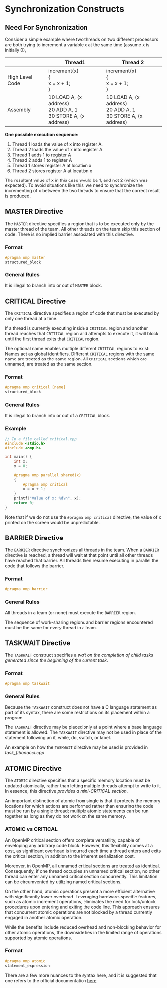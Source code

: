 # Synchronization Constructs
## Need For Synchronization
Consider a simple example where two threads on two different processors are both trying to increment a variable x at the same time (assume x is initially 0),

|                 | Thread1                                                              | Thread 2                                                             |
| --------------- | -------------------------------------------------------------------- | -------------------------------------------------------------------- |
| High Level Code | increment(x)  <br>{  <br>x = x + 1;  <br>}                           | increment(x)  <br>{  <br>x = x + 1;  <br>}                           |
| Assembly        | 10 LOAD A, (x address)  <br>20 ADD A, 1  <br>30 STORE A, (x address) | 10 LOAD A, (x address)  <br>20 ADD A, 1  <br>30 STORE A, (x address) |

**One possible execution sequence:**
1. Thread 1 loads the value of x into register A.
2. Thread 2 loads the value of x into register A.
3. Thread 1 adds 1 to register A
4. Thread 2 adds 1 to register A
5. Thread 1 stores register A at location x
6. Thread 2 stores register A at location x

The resultant value of x in this case would be 1, and not 2 (which was expected). To avoid situations like this, we need to synchronize the incrementing of x between the two threads to ensure that the correct result is produced.
## MASTER Directive
The `MASTER` directive specifies a region that is to be executed only by the master thread of the team. All other threads on the team skip this section of code.
There is no implied barrier associated with this directive.
### Format
```c++
#pragma omp master
structured_block
```
### General Rules
It is illegal to branch into or out of `MASTER` block.
## CRITICAL Directive
The `CRITICAL` directive specifies a region of code that must be executed by only one thread at a time.

If a thread is currently executing inside a `CRITICAL` region and another thread reaches that `CRITICAL` region and attempts to execute it, it will block until the first thread exits that `CRITICAL` region.

The optional name enables multiple different `CRITICAL` regions to exist: Names act as global identifiers. Different `CRITICAL` regions with the same name are treated as the same region. All `CRITICAL` sections which are unnamed, are treated as the same section.
### Format
```c++
#pragma omp critical [name]
structured_block
```
### General Rules
It is illegal to branch into or out of a `CRITICAL` block.
### Example
```c++
// In a file called critical.cpp
#include <stdio.h>
#include <omp.h>

int main() {
	int x;
	x = 0;

	#pragma omp parallel shared(x) 
	{
		#pragma omp critical 
		x = x + 1;	
	}
	printf("Value of x: %d\n", x);
	return 0;
}
```
Note that if we do not use the `#pragma omp critical` directive, the value of x printed on the screen would be unpredictable.
## BARRIER Directive
The `BARRIER` directive synchronizes all threads in the team.
When a `BARRIER` directive is reached, a thread will wait at that point until all other threads have reached that barrier. All threads then resume executing in parallel the code that follows the barrier.
### Format
```c++
#pragma omp barrier
```
### General Rules
All threads in a team (or none) must execute the `BARRIER` region.

The sequence of work-sharing regions and barrier regions encountered must be the same for every thread in a team.
## TASKWAIT Directive
The `TASKWAIT` construct specifies a *wait on the completion of child tasks generated since the beginning of the current task*.
### Format
```c++
#pragma omp taskwait
```
### General Rules
Because the `TASKWAIT` construct does not have a C language statement as part of its syntax, there are some restrictions on its placement within a program. 

The `TASKWAIT` directive may be placed only at a point where a base language statement is allowed. The `TASKWAIT` directive may not be used in place of the statement following an if, while, do, switch, or label.

An example on how the `TASKWAIT` directive may be used is provided in _task_fibonacci.cpp_
## ATOMIC Directive
The `ATOMIC` directive specifies that a specific memory location must be updated atomically, rather than letting multiple threads attempt to write to it. In essence, this directive *provides a mini-CRITICAL section*.

An important distinction of atomic from single is that it protects the memory locations for which actions are performed rather than ensuring the code must be run by a single thread; multiple atomic statements can be run together as long as they do not work on the same memory.
### ATOMIC vs CRITICAL
An OpenMP critical section offers complete versatility, capable of enveloping any arbitrary code block. However, this flexibility comes at a cost, as significant overhead is incurred each time a thread enters and exits the critical section, in addition to the inherent serialization cost.

Moreover, in OpenMP, all unnamed critical sections are treated as identical. Consequently, if one thread occupies an unnamed critical section, no other thread can enter any unnamed critical section concurrently. This limitation can be circumvented by utilizing named critical sections.

On the other hand, atomic operations present a more efficient alternative with significantly lower overhead. Leveraging hardware-specific features, such as atomic increment operations, eliminates the need for lock/unlock procedures upon entering and exiting the code line. This approach ensures that concurrent atomic operations are not blocked by a thread currently engaged in another atomic operation.

While the benefits include reduced overhead and non-blocking behavior for other atomic operations, the downside lies in the limited range of operations supported by atomic operations.
### Format
```c++
#pragma omp atomic
statement_expression
```

There are a few more nuances to the syntax here, and it is suggested that one refers to the official documentation [here](https://www.openmp.org/spec-html/5.0/openmpsu95.html)
